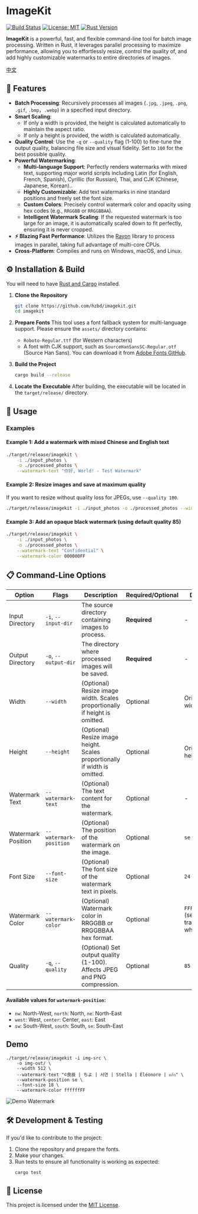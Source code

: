 # ImageKit

[![Build Status](https://img.shields.io/badge/build-passing-brightgreen)](https://github.com/hzbd/imagekit)
[![License: MIT](https://img.shields.io/badge/License-MIT-yellow.svg)](https://opensource.org/licenses/MIT)
[![Rust Version](https://img.shields.io/badge/rust-1.87%2B-blue.svg)](https://www.rust-lang.org)

**ImageKit** is a powerful, fast, and flexible command-line tool for batch image processing. Written in Rust, it leverages parallel processing to maximize performance, allowing you to effortlessly resize, control the quality of, and add highly customizable watermarks to entire directories of images.

[中文](./README-zh.md)

## 🌟 Features

- **Batch Processing**: Recursively processes all images (`.jpg`, `.jpeg`, `.png`, `.gif`, `.bmp`，`.webp`) in a specified input directory.
- **Smart Scaling**:
    - If only a width is provided, the height is calculated automatically to maintain the aspect ratio.
    - If only a height is provided, the width is calculated automatically.
- **Quality Control**: Use the `-q` or `--quality` flag (1-100) to fine-tune the output quality, balancing file size and visual fidelity. Set to `100` for the best possible quality.
- **Powerful Watermarking**:
    - **Multi-language Support**: Perfectly renders watermarks with mixed text, supporting major world scripts including Latin (for English, French, Spanish), Cyrillic (for Russian), Thai, and CJK (Chinese, Japanese, Korean)..
    - **Highly Customizable**: Add text watermarks in nine standard positions and freely set the font size.
    - **Custom Colors**: Precisely control watermark color and opacity using hex codes (e.g., `RRGGBB` or `RRGGBBAA`).
    - **Intelligent Watermark Scaling**: If the requested watermark is too large for an image, it is automatically scaled down to fit perfectly, ensuring it is never cropped.
- **⚡ Blazing Fast Performance**: Utilizes the [Rayon](https://github.com/rayon-rs/rayon) library to process images in parallel, taking full advantage of multi-core CPUs.
- **Cross-Platform**: Compiles and runs on Windows, macOS, and Linux.

## ⚙️ Installation & Build

You will need to have [Rust and Cargo](https://www.rust-lang.org/tools/install) installed.

1.  **Clone the Repository**
    ```bash
    git clone https://github.com/hzbd/imagekit.git
    cd imagekit
    ```

2.  **Prepare Fonts**
    This tool uses a font fallback system for multi-language support. Please ensure the `assets/` directory contains:
    *   `Roboto-Regular.ttf` (for Western characters)
    *   A font with CJK support, such as `SourceHanSansSC-Regular.otf` (Source Han Sans). You can download it from [Adobe Fonts GitHub](https://github.com/adobe-fonts/source-han-sans/releases).

3.  **Build the Project**
    ```bash
    cargo build --release
    ```

4.  **Locate the Executable**
    After building, the executable will be located in the `target/release/` directory.

## 🚀 Usage

### Examples

#### Example 1: Add a watermark with mixed Chinese and English text
```bash
./target/release/imagekit \
    -i ./input_photos \
    -o ./processed_photos \
    --watermark-text "你好, World! - Test Watermark"
```

#### Example 2: Resize images and save at maximum quality
If you want to resize without quality loss for JPEGs, use `--quality 100`.
```bash
./target/release/imagekit -i ./input_photos -o ./processed_photos --width 1024 --quality 100
```

#### Example 3: Add an opaque black watermark (using default quality 85)
```bash
./target/release/imagekit \
    -i ./input_photos \
    -o ./processed_photos \
    --watermark-text "Confidential" \
    --watermark-color 000000FF
```

## 📋 Command-Line Options

| Option             | Flags                      | Description                                                               | Required/Optional | Default             |
| ------------------ | -------------------------- | ------------------------------------------------------------------------- | ----------------- | ------------------- |
| Input Directory    | `-i`, `--input-dir`        | The source directory containing images to process.                        | **Required**      | -                   |
| Output Directory   | `-o`, `--output-dir`       | The directory where processed images will be saved.                       | **Required**      | -                   |
| Width              | `--width`                  | (Optional) Resize image width. Scales proportionally if height is omitted. | Optional          | Original width      |
| Height             | `--height`                 | (Optional) Resize image height. Scales proportionally if width is omitted. | Optional          | Original height     |
| Watermark Text     | `--watermark-text`         | (Optional) The text content for the watermark.                            | Optional          | -                   |
| Watermark Position | `--watermark-position`     | (Optional) The position of the watermark on the image.                    | Optional          | `se`                |
| Font Size          | `--font-size`              | (Optional) The font size of the watermark text in pixels.                 | Optional          | `24`                |
| Watermark Color    | `--watermark-color`        | (Optional) Watermark color in RRGGBB or RRGGBBAA hex format.              | Optional          | `FFFFFF80` (semi-transparent white) |
| Quality            | `-q`, `--quality`          | (Optional) Set output quality (1-100). Affects JPEG and PNG compression.  | Optional          | `85`                |

#### Available values for `watermark-position`:

-   `nw`: North-West, `north`: North, `ne`: North-East
-   `west`: West, `center`: Center, `east`: East
-   `sw`: South-West, `south`: South, `se`: South-East

## Demo

```
./target/release/imagekit -i img-src \
    -o img-out/ \
    --width 512 \
    --watermark-text "©良辰 | ちよ | 서연 | Stella | Éléonore | แก้ว" \
    --watermark-position se \
    --font-size 18 \
    --watermark-color ffffffFF
```

![Demo Watermark](./example/img-out/markus-winkler.webp)

## 🛠️ Development & Testing

If you'd like to contribute to the project:

1.  Clone the repository and prepare the fonts.
2.  Make your changes.
3.  Run tests to ensure all functionality is working as expected:
    ```bash
    cargo test
    ```

## 📜 License

This project is licensed under the [MIT License](LICENSE).

